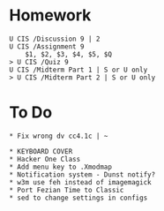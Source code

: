 # Homework

    U CIS /Discussion 9 | 2
    U CIS /Assignment 9
        $1, $2, $3, $4, $5, $Q
    > U CIS /Quiz 9
    U CIS /Midterm Part 1 | S or U only
    > U CIS /Midterm Part 2 | S or U only

# To Do

    * Fix wrong dv cc4.1c | ~

    * KEYBOARD COVER
    * Hacker One Class
    * Add menu key to .Xmodmap
    * Notification system - Dunst notify?
    * w3m use feh instead of imagemagick
    * Port Fezian Time to Classic
    * sed to change settings in configs
